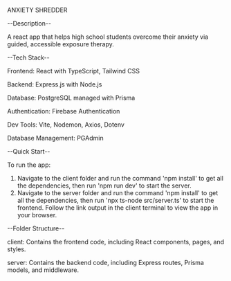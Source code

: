 ANXIETY SHREDDER

--Description--

A react app that helps high school students overcome their anxiety via guided, accessible exposure therapy.

--Tech Stack--

Frontend: React with TypeScript, Tailwind CSS

Backend: Express.js with Node.js

Database: PostgreSQL managed with Prisma

Authentication: Firebase Authentication

Dev Tools: Vite, Nodemon, Axios, Dotenv

Database Management: PGAdmin

--Quick Start--

To run the app:
1. Navigate to the client folder and run the command 'npm install' to get all the dependencies, then run 'npm run dev' to start the server.
2. Navigate to the server folder and run the command 'npm install' to get all the dependencies, then run 'npx ts-node src/server.ts' to start the frontend.
Follow the link output in the client terminal to view the app in your browser.

--Folder Structure--

client: Contains the frontend code, including React components, pages, and styles.

server: Contains the backend code, including Express routes, Prisma models, and middleware.
